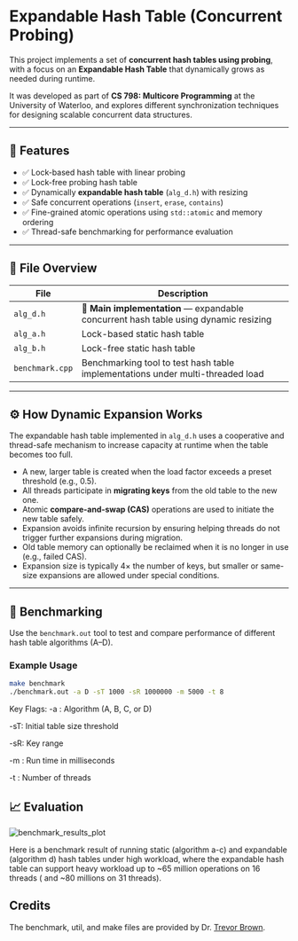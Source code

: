 # Expandable Hash Table (Concurrent Probing)

This project implements a set of **concurrent hash tables using probing**, with a focus on an **Expandable Hash Table** that dynamically grows as needed during runtime.

It was developed as part of **CS 798: Multicore Programming** at the University of Waterloo, and explores different synchronization techniques for designing scalable concurrent data structures.

---

## 🚀 Features

- ✅ Lock-based hash table with linear probing
- ✅ Lock-free probing hash table
- ✅ Dynamically **expandable hash table** (`alg_d.h`) with resizing
- ✅ Safe concurrent operations (`insert`, `erase`, `contains`)
- ✅ Fine-grained atomic operations using `std::atomic` and memory ordering
- ✅ Thread-safe benchmarking for performance evaluation

---

## 📁 File Overview

| File             | Description |
|------------------|-------------|
| `alg_d.h`        | 📌 **Main implementation** — expandable concurrent hash table using dynamic resizing |
| `alg_a.h`        |  Lock-based static hash table |
| `alg_b.h`        |  Lock-free static hash table |
| `benchmark.cpp`  | Benchmarking tool to test hash table implementations under multi-threaded load |

---

## ⚙️ How Dynamic Expansion Works

The expandable hash table implemented in `alg_d.h` uses a cooperative and thread-safe mechanism to increase capacity at runtime when the table becomes too full.

- A new, larger table is created when the load factor exceeds a preset threshold (e.g., 0.5).
- All threads participate in **migrating keys** from the old table to the new one.
- Atomic **compare-and-swap (CAS)** operations are used to initiate the new table safely.
- Expansion avoids infinite recursion by ensuring helping threads do not trigger further expansions during migration.
- Old table memory can optionally be reclaimed when it is no longer in use (e.g., failed CAS).
- Expansion size is typically 4× the number of keys, but smaller or same-size expansions are allowed under special conditions.

---

## 🧪 Benchmarking

Use the `benchmark.out` tool to test and compare performance of different hash table algorithms (A–D).

### Example Usage

```bash
make benchmark
./benchmark.out -a D -sT 1000 -sR 1000000 -m 5000 -t 8
```

Key Flags:
-a : Algorithm (A, B, C, or D)

-sT: Initial table size threshold

-sR: Key range

-m : Run time in milliseconds

-t : Number of threads


## 📈 Evaluation

![benchmark_results_plot](https://github.com/user-attachments/assets/bbb6936c-c24d-4502-9d96-72c1cb23fb76)

Here is a benchmark result of running static (algorithm a-c) and expandable (algorithm d) hash tables under high workload, where the expandable hash table can support heavy workload up to ~65 million operations on 16 threads ( and ~80 millions on 31 threads).

## Credits
The benchmark, util, and make files are provided by Dr. [Trevor Brown](https://www.cs.utoronto.ca/~tabrown/).
